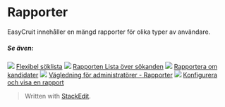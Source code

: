 # Rapporter

EasyCruit innehåller en mängd rapporter för olika typer av användare.

##### Se även:

![](../Resources/Images/icon-document-link.png)  [Flexibel söklista](candidate_report.htm)
![](../Resources/Images/icon-document-link.png)  [Rapporten Lista över sökanden](applicant_list_report.htm)
![](../Resources/Images/icon-document-link.png)  [Rapportera om kandidater](reporting_on_candidates.htm)
![](../Resources/Images/icon-document-link.png)  [Vägledning för administratörer - Rapporter](guide_for_administrators_reports.htm)
![](../Resources/Images/icon-document-link.png)  [Konfigurera och visa en rapport](configuring_and_running_a_report.htm)


> Written with [StackEdit](https://stackedit.io/).
<!--stackedit_data:
eyJoaXN0b3J5IjpbMTQ0NjMxMzQwXX0=
-->
